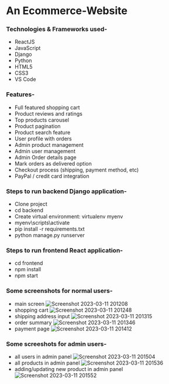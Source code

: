 # An Ecommerce-Website

<h3>Technologies & Frameworks used-</h3>

* ReactJS
* JavaScript
* Django
* Python
* HTML5
* CSS3
* VS Code

<h3>Features-</h3>

* Full featured shopping cart
* Product reviews and ratings
* Top products carousel
* Product pagination
* Product search feature
* User profile with orders
* Admin product management
* Admin user management
* Admin Order details page
* Mark orders as delivered option
* Checkout process (shipping, payment method, etc)
* PayPal / credit card integration


<h3>Steps to run backend Django application-</h3>

* Clone project
* cd backend
* Create virtual environment: virtualenv myenv
* myenv\scripts\activate
* pip install -r requirements.txt
* python manage.py runserver

<h3>Steps to run frontend React application-</h3>

* cd frontend
* npm install
* npm start

<h3>Some screenshots for normal users-</h3>

* main screen
![Screenshot 2023-03-11 201208](https://user-images.githubusercontent.com/66079152/224491106-ec443e8d-5a6e-4dd2-9088-800e91de8215.png)
* shopping cart
![Screenshot 2023-03-11 201248](https://user-images.githubusercontent.com/66079152/224491116-d28a6de6-e14b-45d6-878e-d803a5bba71e.png)
* shipping address input
![Screenshot 2023-03-11 201315](https://user-images.githubusercontent.com/66079152/224491122-17b4a0ca-c8a8-461d-af7c-5b5c60c9f81e.png)
* order summary
![Screenshot 2023-03-11 201346](https://user-images.githubusercontent.com/66079152/224491127-0e2c90af-5091-41ba-919b-fdf4aa2c1719.png)
* payment page
![Screenshot 2023-03-11 201412](https://user-images.githubusercontent.com/66079152/224491149-051d8a16-9883-4498-83b4-fa0c5a891cbf.png)

<h3>Some screeshots for admin users-</h3>

* all users in admin panel
![Screenshot 2023-03-11 201504](https://user-images.githubusercontent.com/66079152/224491178-f3c9cbdb-1255-486f-b11a-9c0828362b1b.png)
* all products in admin panel
![Screenshot 2023-03-11 201536](https://user-images.githubusercontent.com/66079152/224491181-f8f87052-ed38-4753-bc35-692384c8fb60.png)
* adding/updating new product in admin panel
![Screenshot 2023-03-11 201552](https://user-images.githubusercontent.com/66079152/224491183-889e94b6-94cd-4f87-9756-2f3c43afb05c.png)
